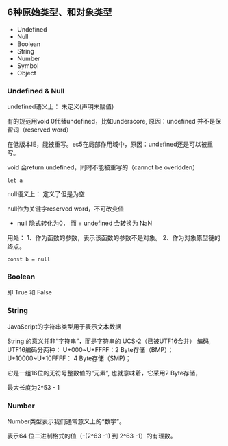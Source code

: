 ## 6种原始类型、和对象类型

  - Undefined
  - Null
  - Boolean
  - String
  - Number
  - Symbol
  - Object

### Undefined & Null

undefined语义上： 未定义(声明未赋值)

有的规范用void 0代替undefined，比如underscore, 原因：undefined 并不是保留词（reserved word）

在低版本IE，能被重写。es5在局部作用域中，原因：undefined还是可以被重写。

void 会return undefined，同时不能被重写的（cannot be overidden）

```
let a
```

null语义上： 定义了但是为空

null作为关键字reserved word，不可改变值

+ null 隐式转化为0， 而 + undefined 会转换为 NaN

用处： 1、作为函数的参数，表示该函数的参数不是对象。 2、作为对象原型链的终点。

```
const b = null
```
### Boolean

即 True 和 False

### String

JavaScript的字符串类型用于表示文本数据

String 的意义并非“字符串”，而是字符串的 UCS-2（已被UTF16合并） 编码, UTF16编码分两种： U+000~U+FFFF：2 Byte存储（BMP）； U+10000~U+10FFFF： 4 Byte存储（SMP)；

它是一组16位的无符号整数值的“元素”, 也就意味着，它采用2 Byte存储，

最大长度为2^53 - 1

### Number

Number类型表示我们通常意义上的“数字”。

表示64 位二进制格式的值（-(2^63 -1) 到 2^63 -1）的有理数。